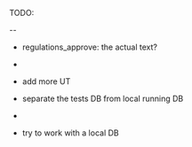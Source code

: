 TODO:

-- 

- regulations_approve: the actual text?
-
- add more UT

- separate the tests DB from local running DB
- 
- try to work with a local DB
